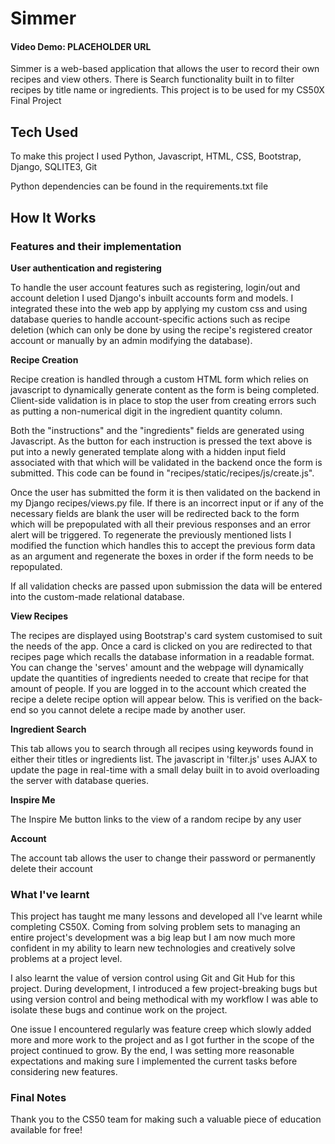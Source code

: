 # Simmer


#### Video Demo: PLACEHOLDER URL


Simmer is a web-based application that allows the user to record their own recipes and view others. There is
Search functionality built in to filter recipes by title name or ingredients. This project is to be used for my
CS50X Final Project


## Tech Used


To make this project I used Python, Javascript, HTML, CSS, Bootstrap, Django, SQLITE3, Git

Python dependencies can be found in the requirements.txt file


## How It Works


### Features and their implementation


**User authentication and registering**


To handle the user account features such as registering, login/out and account deletion I used
Django's inbuilt accounts form and models. I integrated these into the web app by applying my custom
css and using database queries to handle account-specific actions such as recipe deletion (which can only
be done by using the recipe's registered creator account or manually by an admin modifying the database).


**Recipe Creation**


Recipe creation is handled through a custom HTML form which relies on javascript to dynamically generate content as the form is being completed. Client-side validation is in place to stop the user from creating errors such as putting a non-numerical digit in the ingredient quantity column.


Both the "instructions" and the "ingredients" fields are generated using Javascript. As the button for each instruction is pressed the text above is put into a newly generated template along with a hidden input field associated with that which will be validated in the backend once the form is submitted. This code can be found in "recipes/static/recipes/js/create.js".


Once the user has submitted the form it is then validated on the backend in my Django recipes/views.py file.
If there is an incorrect input or if any of the necessary fields are blank the user will be redirected back to the form which will be prepopulated with all their previous responses and an error alert will be triggered.
To regenerate the previously mentioned lists I modified the function which handles this to accept the previous form data as an argument and regenerate the boxes in order if the form needs to be repopulated.  


If all validation checks are passed upon submission the data will be entered into the custom-made relational database.


**View Recipes**


The recipes are displayed using Bootstrap's card system customised to suit the needs of the app. Once a card is clicked on you are redirected to that recipes page which recalls the database information in a readable format. You can change the 'serves' amount and the webpage will dynamically update the quantities of ingredients needed to create that recipe for that amount of people. If you are logged in to the account which created the recipe a delete recipe option will appear below. This is verified on the back-end so you cannot delete a recipe made by another user.


**Ingredient Search**


This tab allows you to search through all recipes using keywords found in either their titles or ingredients list. The javascript in 'filter.js' uses AJAX 
to update the page in real-time with a small delay built in to avoid overloading the server with database queries.


**Inspire Me**


The Inspire Me button links to the view of a random recipe by any user


**Account**


The account tab allows the user to change their password or permanently delete their account




### What I've learnt


This project has taught me many lessons and developed all I've learnt while completing CS50X. Coming from solving problem sets to managing an entire project's development was a big leap but I am now much more confident in my ability to learn new technologies and creatively solve problems at a project level.


I also learnt the value of version control using Git and Git Hub for this project. During development, I introduced a few project-breaking bugs but using version control and being methodical with my workflow I was able to isolate these bugs and continue work on the project.


One issue I encountered regularly was feature creep which slowly added more and more work to the project and as I got further in the scope of the project continued to grow. By the end, I was setting more reasonable expectations and making sure I implemented the current tasks before considering new features.


### Final Notes


Thank you to the CS50 team for making such a valuable piece of education available for free!





